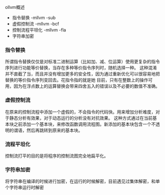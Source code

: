 ollvm概述

+ 指令替换 -mllvm -sub
+ 虚假控制流 -mllvm -bcf
+ 控制流程平坦化 -mllvm -fla
+ 字符串加密

### 指令替换
所谓指令替换仅仅是对标准二进制运算（比如加、减、位运算）使用更复杂的指令序列进行功能等价替换，当存在多种等价指令序列时，随机选择一种。
这种混淆并不直截了当，而且并没有增加更多的安全性，因为通过重新优化可以很容易地把替换的等价指令序列变回去。花指令指的就是她
目前，只有在整数上的操作可用，因为在浮点数上的运算替换会带来四舍五入的错误以及不必要的数值不准确。

### 虚假控制流
在原来的控制流程中添加一个虚假的，不会指令的代码快。用来增加分析难度，对于静态分析有效果，对于动态运行的分析没有对抗效果。
这种方式通过在当前基本块之前添加一个基本块，来修改函数调用流程图。新添加的基本块包含一个不透明的谓语，然后再跳转到原来的基本块。

### 流程平坦化
控制流打平的目的是将程序的控制流图完全地扁平化。

### 字符串加密
将字符串在编译的时候进行加密，在运行的时候解密，目前遇见过集体解密，和单个字符串运行时解密
